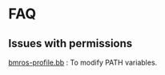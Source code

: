 # FAQ

## Issues with permissions

[bmros-profile.bb](../../yocto-meta-layers/meta-bare-metal-router/recipes-core/bmros-startup/bmros-profile.bb) : To modify PATH variables.